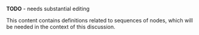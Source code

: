 
**TODO** - needs substantial editing

This content contains definitions related to sequences of nodes,
which will be needed in the context of this discussion.
